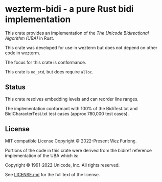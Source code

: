 # wezterm-bidi - a pure Rust bidi implementation

This crate provides an implementation of the *The Unicode Bidirectional
Algorithm (UBA)* in Rust.

This crate was developed for use in wezterm but does not depend on
other code in wezterm.

The focus for this crate is conformance.

This crate is `no_std`, but does require `alloc`.

## Status

This crate resolves embedding levels and can reorder line ranges.

The implementation conformant with 100% of the BidiTest.txt and
BidiCharacterTest.txt test cases (approx 780,000 test cases).

## License

MIT compatible License
Copyright © 2022-Present Wez Furlong.

Portions of the code in this crate were derived from the bidiref reference
implementation of the UBA which is:

Copyright © 1991-2022 Unicode, Inc. All rights reserved.

See [LICENSE.md](LICENSE.md) for the full text of the license.
